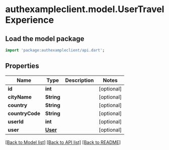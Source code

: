 # authexampleclient.model.UserTravelExperience

## Load the model package
```dart
import 'package:authexampleclient/api.dart';
```

## Properties
Name | Type | Description | Notes
------------ | ------------- | ------------- | -------------
**id** | **int** |  | [optional] 
**cityName** | **String** |  | [optional] 
**country** | **String** |  | [optional] 
**countryCode** | **String** |  | [optional] 
**userId** | **int** |  | [optional] 
**user** | [**User**](User.md) |  | [optional] 

[[Back to Model list]](../README.md#documentation-for-models) [[Back to API list]](../README.md#documentation-for-api-endpoints) [[Back to README]](../README.md)


